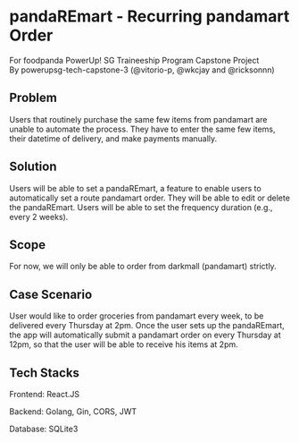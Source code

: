 # pandaREmart - Recurring pandamart Order

For foodpanda PowerUp! SG Traineeship Program Capstone Project <br />
By powerupsg-tech-capstone-3 (@vitorio-p, @wkcjay and @ricksonnn)

## Problem

Users that routinely purchase the same few items from pandamart are unable to automate the process. They have to enter the same few items, their datetime of delivery, and make payments manually.

## Solution

Users will be able to set a pandaREmart, a feature to enable users to automatically set a route pandamart order. They will be able to edit or delete the pandaREmart. Users will be able to set the frequency duration (e.g., every 2 weeks).

## Scope

For now, we will only be able to order from darkmall (pandamart) strictly.

## Case Scenario

User would like to order groceries from pandamart every week, to be delivered every Thursday at 2pm. Once the user sets up the pandaREmart, the app will automatically submit a pandamart order on every Thursday at 12pm, so that the user will be able to receive his items at 2pm.

## Tech Stacks

Frontend: React.JS

Backend: Golang, Gin, CORS, JWT

Database: SQLite3
